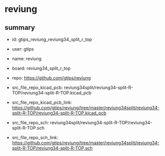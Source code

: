# reviung
 
## summary 
* id: gtips_reviung_reviung34_split_r_top
* user: gtips
* name: reviung
* board: reviung34_split_r_top
* repo: https://github.com/gtips/reviung
* src_file_repo_kicad_pcb: reviung34split/reviung34-split-R-TOP/reviung34-split-R-TOP.kicad_pcb
* src_file_repo_kicad_pcb_link: https://github.com/gtips/reviung/tree/master/reviung34split/reviung34-split-R-TOP/reviung34-split-R-TOP.kicad_pcb


* src_file_repo_sch: reviung34split/reviung34-split-R-TOP/reviung34-split-R-TOP.sch
* src_file_repo_sch_link: https://github.com/gtips/reviung/tree/master/reviung34split/reviung34-split-R-TOP/reviung34-split-R-TOP.sch






